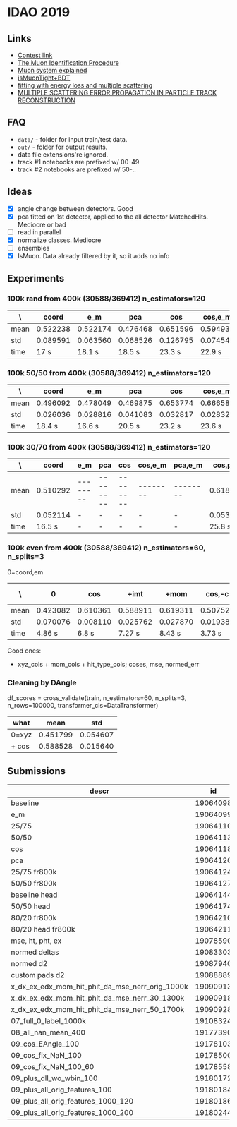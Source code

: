 # IDAO 2019

## Links

- [Contest link](https://official.contest.yandex.ru/contest/10569/enter/)
- [The Muon Identification Procedure](https://core.ac.uk/download/pdf/44230824.pdf)
- [Muon system explained](https://cds.cern.ch/record/2063310/files/CERN-THESIS-2015-181.pdf)
- [isMuonTight+BDT](https://indico.cern.ch/event/491582/contributions/1168914/attachments/1236304/1815447/LHCC_Cogoni_v4.pdf)
- [fitting with energy loss and multiple scattering](https://www.nikhef.nl/~wouterh/topicallectures/TrackingAndVertexing/part4.pdf)
- [MULTIPLE SCATTERING ERROR PROPAGATION IN PARTICLE TRACK RECONSTRUCTION](https://arxiv.org/pdf/hep-ex/9406006.pdf)

## FAQ

- `data/` - folder for input train/test data.
- `out/` - folder for output results.
- data file extensions're ignored.
- track #1 notebooks are prefixed w/ 00-49
- track #2 notebooks are prefixed w/ 50-..

## Ideas

- [x] angle change between detectors. Good
- [x] pca fitted on 1st detector, applied to the all detector MatchedHits. Mediocre or bad
- [ ] read in parallel
- [x] normalize classes. Mediocre
- [ ] ensembles
- [x] IsMuon. Data already filtered by it, so it adds no info

## Experiments

### 100k rand from 400k (30588/369412) n_estimators=120

| \    | coord    | e_m      | pca      | cos      | cos,e_m  | pca,e_m  | cos,pca  | cos,pca,e_m |
| ---- | -------- | -------- | -------- | -------- | -------- | -------- | -------- | ----------- |
| mean | 0.522238 | 0.522174 | 0.476468 | 0.651596 | 0.594934 | 0.508300 | 0.615967 | 0.604534    |
| std  | 0.089591 | 0.063560 | 0.068526 | 0.126795 | 0.074542 | 0.030846 | 0.114739 | 0.072358    |
| time | 17 s     | 18.1 s   | 18.5 s   | 23.3 s   | 22.9 s   | 19 s     | 23.8 s   | 25 s        |

### 100k 50/50 from 400k (30588/369412) n_estimators=120

| \    | coord    | e_m      | pca      | cos      | cos,e_m  | pca,e_m  | cos,pca  | cos,pca,e_m |
| ---- | -------- | -------- | -------- | -------- | -------- | -------- | -------- | ----------- |
| mean | 0.496092 | 0.478049 | 0.469875 | 0.653774 | 0.666584 | 0.505335 | 0.670746 | 0.640206    |
| std  | 0.026036 | 0.028816 | 0.041083 | 0.032817 | 0.028323 | 0.025181 | 0.037231 | 0.044023    |
| time | 18.4 s   | 16.6 s   | 20.5 s   | 23.2 s   | 23.6 s   | 18.7 s   | 28.5 s   | 24.3 s      |

### 100k 30/70 from 400k (30588/369412) n_estimators=120

| \    | coord    | e_m      | pca      | cos      | cos,e_m  | pca,e_m  | cos,pca  | cos,pca,e_m |
| ---- | -------- | -------- | -------- | -------- | -------- | -------- | -------- | ----------- |
| mean | 0.510292 | -------- | -------- | -------- | -------- | -------- | 0.618931 | -           |
| std  | 0.052114 | -        | -        | -        | -        | -        | 0.053795 | -           |
| time | 16.5 s   | -        | -        | -        | -        | -        | 25.8 s   | -           |

### 100k even from 400k (30588/369412) n_estimators=60, n_splits=3

0=coord,em

| \    | 0        | cos      | +imt     | +mom     | cos,-c   | cos,-c,mom | cos,-c,ht | cos,mom,ht | cos,mom,ht,imt | prev-c   |
| ---- | -------- | -------- | -------- | -------- | -------- | ---------- | --------- | ---------- | -------------- | -------- |
| mean | 0.423082 | 0.610361 | 0.588911 | 0.619311 | 0.507526 | 0.574089   | 0.538018  | 0.616694   | 0.613318       | 0.601273 |
| std  | 0.070076 | 0.008110 | 0.025762 | 0.027870 | 0.019386 | 0.008427   | 0.020904  | 0.014155   | 0.019909       | 0.016490 |
| time | 4.86 s   | 6.8 s    | 7.27 s   | 8.43 s   | 3.73 s   | 4.85 s     | 4.35 s    | 8.51 s     | 8.63 s         | 5.7 s    |

Good ones:

- xyz_cols + mom_cols + hit_type_cols; coses, mse, normed_err

### Cleaning by DAngle

df_scores = cross_validate(train, n_estimators=60, n_splits=3, n_rows=100000, transformer_cls=DataTransformer)

| what  | mean     | std      |
| ----- | -------- | -------- |
| 0=xyz | 0.451799 | 0.054607 |
| + cos | 0.588528 | 0.015640 |

## Submissions

| descr                                           | id       | score   |
| ----------------------------------------------- | -------- | ------- |
| baseline                                        | 19064098 | 4173.63 |
| e_m                                             | 19064099 | 4277.98 |
| 25/75                                           | 19064110 | 4083.36 |
| 50/50                                           | 19064113 | 4186.43 |
| cos                                             | 19064118 | 5400.8  |
| pca                                             | 19064120 | 4342.94 |
| 25/75 fr800k                                    | 19064124 | 3910.59 |
| 50/50 fr800k                                    | 19064127 | 4482.2  |
| baseline head                                   | 19064144 | 4277.82 |
| 50/50 head                                      | 19064174 | 4497.48 |
| 80/20 fr800k                                    | 19064210 | 4251.84 |
| 80/20 head fr800k                               | 19064211 | 4490.42 |
| mse, ht, pht, ex                                | 19078590 | 6709.17 |
| normed deltas                                   | 19083303 | 6941.6  |
| normed d2                                       | 19087940 | 7106.62 |
| custom pads d2                                  | 19088889 | 6842.78 |
| x_dx_ex_edx_mom_hit_phit_da_mse_nerr_orig_1000k | 19090913 | 7195.64 |
| x_dx_ex_edx_mom_hit_phit_da_mse_nerr_30_1300k   | 19090918 | 7161.54 |
| x_dx_ex_edx_mom_hit_phit_da_mse_nerr_50_1700k   | 19090928 | 7205.29 |
| 07_full_0_label_1000k                           | 19108324 | 7234.54 |
| 08_all_nan_mean_400                             | 19177390 | 7187.28 |
| 09_cos_EAngle_100                               | 19178103 | 7145.69 |
| 09_cos_fix_NaN_100                              | 19178500 | 7137.69 |
| 09_cos_fix_NaN_100_60                           | 19178558 | 7062.98 |
| 09_plus_dll_wo_wbin_100                         | 19180172 | 7137.33 |
| 09_plus_all_orig_features_100                   | 19180184 | 7264.64 |
| 09_plus_all_orig_features_1000_120              | 19180186 | 7295.24 |
| 09_plus_all_orig_features_1000_200              | 19180244 | 7337.39 |
